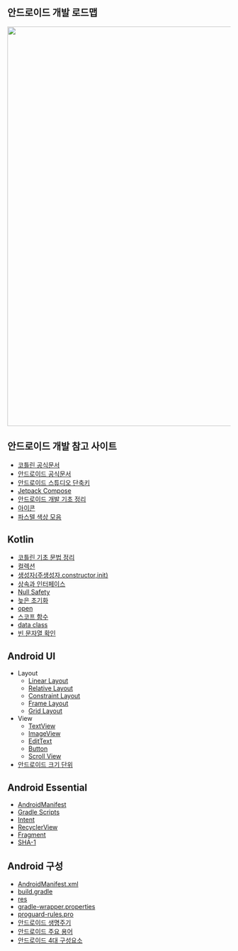 ## 안드로이드 개발 로드맵
<p align='center'><img src="https://roadmap.sh/roadmaps/android/roadmap.svg" width=700 height=900/></p>

## 안드로이드 개발 참고 사이트
* [코틀린 공식문서](https://developer.android.com/kotlin/style-guide?hl=ko)
* [안드로이드 공식문서](https://developer.android.com)
* [안드로이드 스튜디오 단축키](https://developer.android.com/studio/intro/keyboard-shortcuts?hl=ko)
* [Jetpack Compose](https://developer.android.com/jetpack/compose/documentation)
* [안드로이드 개발 기초 정리](https://kairo96.gitbooks.io/android/content/ch2.1.html)
* [아이콘](https://www.flaticon.com/kr/)
* [파스텔 색상 모음](https://flatuicolors.com)

## Kotlin
* [코틀린 기초 문법 정리](https://github.com/kang9366/Android_Study/wiki/코틀린-문법-정리)
* [컬렉션]()
* [생성자(주생성자,constructor,init)]()
* [상속과 인터페이스](https://velog.io/@kang9366/코틀린-상속과-인터페이스)
* [Null Safety](https://velog.io/@kang9366/Null-Safety)
* [늦은 초기화](https://kang9366.tistory.com/57)
* [open](https://kang9366.tistory.com/116)
* [스코프 함수](https://kang9366.tistory.com/108)
* [data class](https://kang9366.tistory.com/123)
* [빈 문자열 확인](https://kang9366.tistory.com/58)

## Android UI
* Layout
  * [Linear Layout](https://kang9366.tistory.com/117)
  * [Relative Layout](https://kang9366.tistory.com/118)
  * [Constraint Layout]()
  * [Frame Layout]() 
  * [Grid Layout]()
* View
  * [TextView](https://velog.io/@kang9366/View-click-effect)
  * [ImageView](https://velog.io/@kang9366/Title-baraction-bar-제거)
  * [EditText](https://velog.io/@kang9366/액티비티-전환)
  * [Button](https://velog.io/@kang9366/뒤로가기-두번-눌러서-앱-종료)
  * [Scroll View](https://velog.io/@kang9366/안드로이드-4대-구성요소)
* [안드로이드 크기 단위](https://velog.io/@kang9366/AndroidManifest.xml)


## Android Essential
* [AndroidManifest](https://velog.io/@kang9366/길이-단위)
* [Gradle Scripts](https://velog.io/@kang9366/xml-함수)
* [Intent](https://kang9366.tistory.com/51?category=1284760)
* [RecyclerView](https://kang9366.tistory.com/114)
* [Fragment](https://kang9366.tistory.com/55)
* [SHA-1](https://kang9366.tistory.com/48)

## Android 구성
* [AndroidManifest.xml](https://kang9366.tistory.com/23?category=1284760)
* [build.gradle]()
* [res]()
* [gradle-wrapper.properties]()
* [proguard-rules.pro]()
* [안드로이드 생명주기]()
* [안드로이드 주요 용어]()
* [안드로이드 4대 구성요소](https://velog.io/@kang9366/안드로이드-4대-구성요소)
